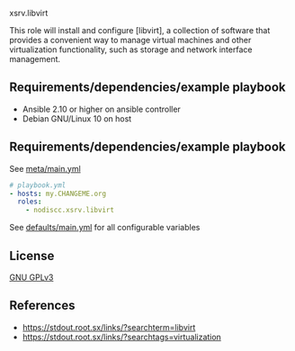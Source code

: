 xsrv.libvirt

This role will install and configure [libvirt], a collection of software that provides a convenient way to manage virtual machines and other virtualization functionality, such as storage and network interface management.


## Requirements/dependencies/example playbook

- Ansible 2.10 or higher on ansible controller
- Debian GNU/Linux 10 on host


## Requirements/dependencies/example playbook

See [meta/main.yml](meta/main.yml)

```yaml
# playbook.yml
- hosts: my.CHANGEME.org
  roles:
    - nodiscc.xsrv.libvirt
```

See [defaults/main.yml](defaults/main.yml) for all configurable variables

## License


[GNU GPLv3](../../LICENSE)

## References

- https://stdout.root.sx/links/?searchterm=libvirt
- https://stdout.root.sx/links/?searchtags=virtualization

